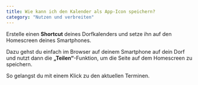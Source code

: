 ```yaml
---
title: Wie kann ich den Kalender als App-Icon speichern?
category: "Nutzen und verbreiten"
---
```


Erstelle einen **Shortcut** deines Dorfkalenders und setze ihn auf den Homescreen deines Smartphones.

Dazu gehst du einfach im Browser auf deinem Smartphone auf dein Dorf und nutzt dann die **„Teilen“**-Funktion, um die Seite auf dem Homescreen zu speichern.

So gelangst du mit einem Klick zu den aktuellen Terminen.
